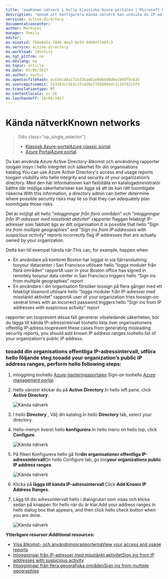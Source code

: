```yaml
---
title: "aaaKnown nätverk i hello klassiska Azure-portalen | Microsoft Docs"
description: "Genom att konfigurera kända nätverk kan undvika du IP-adresser som ägs av din organisation som ingår i hello logga moduler från flera områden och logga moduler från IP-adresser med misstänkt aktivitetsrapporter."
services: active-directory
documentationcenter: 
author: MarkusVi
manager: femila
editor: 
ms.assetid: f56e042a-78d5-4ea3-be33-94004f2a0fc3
ms.service: active-directory
ms.workload: identity
ms.tgt_pltfrm: na
ms.devlang: na
ms.topic: article
ms.date: 07/05/2017
ms.author: markvi
ms.openlocfilehash: ec636cdda172cd3baeb1e606dd8d6e1949fbc63b
ms.sourcegitcommit: 523283cc1b3c37c428e77850964dc1c33742c5f0
ms.translationtype: MT
ms.contentlocale: sv-SE
ms.lasthandoff: 10/06/2017
---
```

# <a name="known-networks"></a><span data-ttu-id="5de8b-103">Kända nätverk</span><span class="sxs-lookup"><span data-stu-id="5de8b-103">Known networks</span></span>

> [!div class="op_single_selector"]
> * [<span data-ttu-id="5de8b-104">Klassisk Azure-portal</span><span class="sxs-lookup"><span data-stu-id="5de8b-104">Azure classic portal</span></span>](active-directory-known-networks.md)
> * [<span data-ttu-id="5de8b-105">Azure Portal</span><span class="sxs-lookup"><span data-stu-id="5de8b-105">Azure portal</span></span>](active-directory-known-networks-azure-portal.md)
> 
> 


<span data-ttu-id="5de8b-106">Du kan använda Azure Active Directory-åtkomst och användning rapporter toogain insyn i hello integritet och säkerhet för din organisations katalog.</span><span class="sxs-lookup"><span data-stu-id="5de8b-106">You can use Azure Active Directory's access and usage reports toogain visibility into hello integrity and security of your organization’s directory.</span></span> <span data-ttu-id="5de8b-107">Med den här informationen kan fastställa en katalogadministratör bättre där möjliga säkerhetsrisker kan ligga så att de kan rätt toomitigate riskerna.</span><span class="sxs-lookup"><span data-stu-id="5de8b-107">With this information, a directory admin can better determine where possible security risks may lie so that they can adequately plan toomitigate those risks.</span></span>

<span data-ttu-id="5de8b-108">Det är möjligt att hello ”*inloggningar från flera områden*” och ”*inloggningar från IP-adresser med misstänkt aktivitet*” rapporter flaggan felaktigt IP-adresser som faktiskt ägs av ditt organisation.</span><span class="sxs-lookup"><span data-stu-id="5de8b-108">It is possible that hello “*Sign ins from multiple geographies*” and “*Sign ins from IP addresses with suspicious activity*” reports incorrectly flag IP addresses that are actually owned by your organization.</span></span> 

<span data-ttu-id="5de8b-109">Detta kan till exempel hända när:</span><span class="sxs-lookup"><span data-stu-id="5de8b-109">This can, for example, happen when:</span></span> 

* <span data-ttu-id="5de8b-110">En användare på kontoret Boston har loggat in via fjärranslutning tooyour datacenter i San Francisco utlösare hello ”logga moduler från flera områden” rapport</span><span class="sxs-lookup"><span data-stu-id="5de8b-110">A user in your Boston office has signed in remotely tooyour data center in San Francisco triggers hello “Sign ins from multiple geographies” report</span></span> 
* <span data-ttu-id="5de8b-111">En användare i din organisation försöker toosign på flera gånger med ett felaktigt lösenord utlösare hello ”logga moduler från IP-adresser med misstänkt aktivitet” rapport</span><span class="sxs-lookup"><span data-stu-id="5de8b-111">A user of your organization tries toosign-on several times with an incorrect password triggers hello “Sign ins from IP addresses with suspicious activity” report</span></span> 

<span data-ttu-id="5de8b-112">rapporter om tooprevent dessa fall genererar vilseledande säkerheten, bör du lägga till kända IP-adressintervall toohello lista över organisationens offentlig IP-adress.</span><span class="sxs-lookup"><span data-stu-id="5de8b-112">tooprevent these cases from generating misleading security reports, you should add known IP address ranges toohello list of your organization's public IP address.</span></span>    

### <a name="tooadd-your-organizations-public-ip-address-ranges-perform-hello-following-steps"></a><span data-ttu-id="5de8b-113">tooadd din organisations offentliga IP-adressintervall, utföra hello följande steg:</span><span class="sxs-lookup"><span data-stu-id="5de8b-113">tooadd your organization’s public IP address ranges, perform hello following steps:</span></span>

1. <span data-ttu-id="5de8b-114">Inloggning toohello [Azure-hanteringsportalen](https://manage.windowsazure.com).</span><span class="sxs-lookup"><span data-stu-id="5de8b-114">Sign-on toohello [Azure management portal](https://manage.windowsazure.com).</span></span>

2. <span data-ttu-id="5de8b-115">Hello vänster klickar du på **Active Directory**.</span><span class="sxs-lookup"><span data-stu-id="5de8b-115">In hello left pane, click **Active Directory**.</span></span> 

    ![Kända nätverk](./media/active-directory-known-networks/known-netwoks-01.png)

3. <span data-ttu-id="5de8b-117">I hello **Directory** , Välj din katalog.</span><span class="sxs-lookup"><span data-stu-id="5de8b-117">In hello **Directory** tab, select your directory.</span></span>

4. <span data-ttu-id="5de8b-118">Hello-menyn överst hello **konfigurera**.</span><span class="sxs-lookup"><span data-stu-id="5de8b-118">In hello menu on hello top, click **Configure**.</span></span> 

    ![Kända nätverk](./media/active-directory-known-networks/known-netwoks-02.png)

5. <span data-ttu-id="5de8b-120">På fliken Konfigurera hello gå för**din organisationer offentliga IP-adressintervall**</span><span class="sxs-lookup"><span data-stu-id="5de8b-120">On hello Configure tab, go too**your organizations public IP address ranges**</span></span> 

    ![Kända nätverk](./media/active-directory-known-networks/known-netwoks-03.png)

6. <span data-ttu-id="5de8b-122">Klicka på **lägga till kända IP-adressintervall**.</span><span class="sxs-lookup"><span data-stu-id="5de8b-122">Click **Add Known IP Address Ranges**.</span></span>

7. <span data-ttu-id="5de8b-123">Lägg till din adressintervall hello i dialogrutan som visas och klicka sedan på knappen för hello när du är klar.</span><span class="sxs-lookup"><span data-stu-id="5de8b-123">Add your address ranges in hello dialog box that appears, and then click hello check button  when you are done.</span></span> 

    ![Kända nätverk](./media/active-directory-known-networks/known-netwoks-04.png)

<span data-ttu-id="5de8b-125">**Ytterligare resurser:**</span><span class="sxs-lookup"><span data-stu-id="5de8b-125">**Additional resources:**</span></span>

* [<span data-ttu-id="5de8b-126">Visa åtkomst- och användningsrapporterna</span><span class="sxs-lookup"><span data-stu-id="5de8b-126">View your access and usage reports</span></span>](active-directory-view-access-usage-reports.md)
* [<span data-ttu-id="5de8b-127">Inloggningar från IP-adresser med misstänkt aktivitet</span><span class="sxs-lookup"><span data-stu-id="5de8b-127">Sign ins from IP addresses with suspicious activity</span></span>](active-directory-reporting-sign-ins-from-ip-addresses-with-suspicious-activity.md)
* [<span data-ttu-id="5de8b-128">Inloggningar från flera geografiska områden</span><span class="sxs-lookup"><span data-stu-id="5de8b-128">Sign ins from multiple geographies</span></span>](active-directory-reporting-sign-ins-from-multiple-geographies.md)

